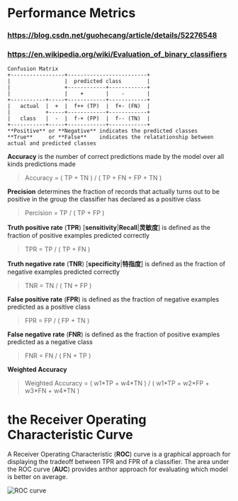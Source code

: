 # Performance Metrics
### https://blog.csdn.net/guohecang/article/details/52276548
### https://en.wikipedia.org/wiki/Evaluation_of_binary_classifiers
    Confusion Matrix  
    +-----------------+-------------------------+  
    |                 |  predicted class        |  
    |                 +------------+------------+  
    |                 |    +       |    -       |  
    +-----------+-----+------------+------------+  
    |   actual  |  +  |  f++ (TP)  |  f+- (FN)  |  
    |           +-----+------------+------------+  
    |   class   |  -  |  f-+ (FP)  |  f-- (TN)  |  
    +-----------+-----+------------+------------+  
    **Positive** or **Negative** indicates the predicted classes
    **True**     or **False**    indicates the relatationship between actual and predicted classes

**Accuracy** is the number of correct predictions made by the model over all kinds predictions made

> Accuracy = ( TP + TN ) / ( TP + FN + FP + TN )

**Precision** determines the fraction of records that actually turns out to be positive in the group the classifier has declared as a positive class

> Percision = TP / ( TP + FP )

**Truth positive rate** (**TPR**) [**sensitivity**|**Recall**|**灵敏度**] is defined as the fraction of positive examples predicted correctly

> TPR = TP / ( TP + FN )

**Truth negative rate** (**TNR**) [**specificity**|**特指度**] is defined as the fraction of negative examples predicted correctly

> TNR = TN / ( TN + FP )

**False positive rate** (**FPR**) is defined as the fraction of negative examples predicted as a positive class

> FPR = FP / ( FP + TN )

**False negative rate** (**FNR**) is defined as the fraction of positive examples predicted as a negative class

> FNR = FN / ( FN + TP )

**Weighted Accuracy**

> Weighted Accuracy = ( w1\*TP + w4\*TN ) / ( w1\*TP + w2\*FP + w3\*FN + w4\*TN )

# the Receiver Operating Characteristic Curve

A Receiver Operating Characteristic (**ROC**) curve is a graphical approach for displaying the tradeoff between TPR and FPR of a classifier.
The area under the ROC curve (**AUC**) provides anthor approach for evaluating which model is better on average.

![ROC curve](https://upload.wikimedia.org/wikipedia/commons/6/6b/Roccurves.png)

